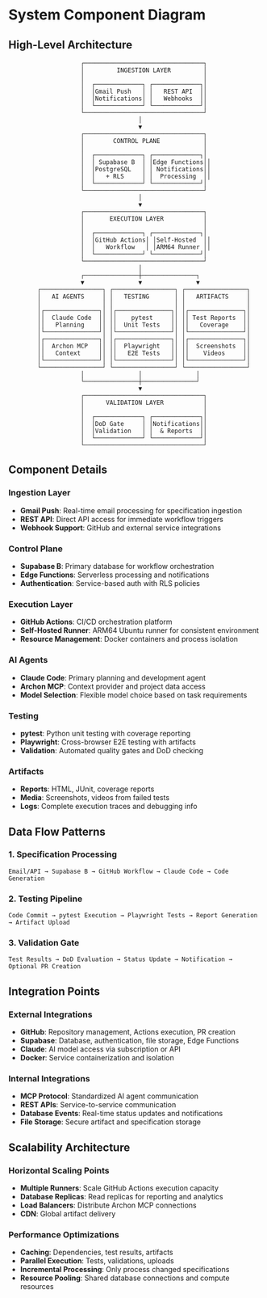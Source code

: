 # System Component Diagram

## High-Level Architecture

```
                    ┌─────────────────────────────────┐
                    │         INGESTION LAYER         │
                    │                                 │
                    │  ┌─────────────┐ ┌─────────────┐│
                    │  │Gmail Push   │ │   REST API  ││
                    │  │Notifications│ │   Webhooks  ││
                    │  └─────────────┘ └─────────────┘│
                    └─────────────────────────────────┘
                                    │
                                    ▼
                    ┌─────────────────────────────────┐
                    │        CONTROL PLANE            │
                    │                                 │
                    │  ┌─────────────┐ ┌─────────────┐│
                    │  │ Supabase B  │ │Edge Functions││
                    │  │PostgreSQL   │ │ Notifications││
                    │  │   + RLS     │ │  Processing  ││
                    │  └─────────────┘ └─────────────┘│
                    └─────────────────────────────────┘
                                    │
                                    ▼
                    ┌─────────────────────────────────┐
                    │       EXECUTION LAYER           │
                    │                                 │
                    │  ┌─────────────┐ ┌─────────────┐│
                    │  │GitHub Actions│ │Self-Hosted  ││
                    │  │   Workflow   │ │ARM64 Runner ││
                    │  └─────────────┘ └─────────────┘│
                    └─────────────────────────────────┘
                                    │
                    ┌───────────────┼───────────────┐
                    ▼               ▼               ▼
        ┌─────────────────┐ ┌─────────────────┐ ┌─────────────────┐
        │   AI AGENTS     │ │   TESTING       │ │   ARTIFACTS     │
        │                 │ │                 │ │                 │
        │┌───────────────┐│ │┌───────────────┐│ │┌───────────────┐│
        ││  Claude Code  ││ ││    pytest     ││ ││ Test Reports  ││
        ││   Planning    ││ ││  Unit Tests   ││ ││   Coverage    ││
        │└───────────────┘│ │└───────────────┘│ │└───────────────┘│
        │┌───────────────┐│ │┌───────────────┐│ │┌───────────────┐│
        ││  Archon MCP   ││ ││  Playwright   ││ ││  Screenshots  ││
        ││   Context     ││ ││   E2E Tests   ││ ││    Videos     ││
        │└───────────────┘│ │└───────────────┘│ │└───────────────┘│
        └─────────────────┘ └─────────────────┘ └─────────────────┘
                    │               │               │
                    └───────────────┼───────────────┘
                                    ▼
                    ┌─────────────────────────────────┐
                    │      VALIDATION LAYER           │
                    │                                 │
                    │  ┌─────────────┐ ┌─────────────┐│
                    │  │DoD Gate     │ │Notifications││
                    │  │Validation   │ │  & Reports  ││
                    │  └─────────────┘ └─────────────┘│
                    └─────────────────────────────────┘
```

## Component Details

### Ingestion Layer
- **Gmail Push**: Real-time email processing for specification ingestion
- **REST API**: Direct API access for immediate workflow triggers
- **Webhook Support**: GitHub and external service integrations

### Control Plane
- **Supabase B**: Primary database for workflow orchestration
- **Edge Functions**: Serverless processing and notifications
- **Authentication**: Service-based auth with RLS policies

### Execution Layer
- **GitHub Actions**: CI/CD orchestration platform
- **Self-Hosted Runner**: ARM64 Ubuntu runner for consistent environment
- **Resource Management**: Docker containers and process isolation

### AI Agents
- **Claude Code**: Primary planning and development agent
- **Archon MCP**: Context provider and project data access
- **Model Selection**: Flexible model choice based on task requirements

### Testing
- **pytest**: Python unit testing with coverage reporting
- **Playwright**: Cross-browser E2E testing with artifacts
- **Validation**: Automated quality gates and DoD checking

### Artifacts
- **Reports**: HTML, JUnit, coverage reports
- **Media**: Screenshots, videos from failed tests
- **Logs**: Complete execution traces and debugging info

## Data Flow Patterns

### 1. Specification Processing
```
Email/API → Supabase B → GitHub Workflow → Claude Code → Code Generation
```

### 2. Testing Pipeline
```
Code Commit → pytest Execution → Playwright Tests → Report Generation → Artifact Upload
```

### 3. Validation Gate
```
Test Results → DoD Evaluation → Status Update → Notification → Optional PR Creation
```

## Integration Points

### External Integrations
- **GitHub**: Repository management, Actions execution, PR creation
- **Supabase**: Database, authentication, file storage, Edge Functions
- **Claude**: AI model access via subscription or API
- **Docker**: Service containerization and isolation

### Internal Integrations
- **MCP Protocol**: Standardized AI agent communication
- **REST APIs**: Service-to-service communication
- **Database Events**: Real-time status updates and notifications
- **File Storage**: Secure artifact and specification storage

## Scalability Architecture

### Horizontal Scaling Points
- **Multiple Runners**: Scale GitHub Actions execution capacity
- **Database Replicas**: Read replicas for reporting and analytics
- **Load Balancers**: Distribute Archon MCP connections
- **CDN**: Global artifact delivery

### Performance Optimizations
- **Caching**: Dependencies, test results, artifacts
- **Parallel Execution**: Tests, validations, uploads
- **Incremental Processing**: Only process changed specifications
- **Resource Pooling**: Shared database connections and compute resources